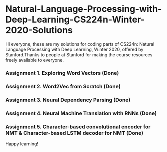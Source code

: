 # Natural-Language-Processing-with-Deep-Learning-CS224n-Winter-2020-Solutions
Hi everyone, these are my solutions for coding parts of CS224n: Natural Language Processing with Deep Learning, Winter 2020, offered by Stanford.Thanks to people at Stanford for making the course resources freely available to everyone.

### Assignment 1. Exploring Word Vectors (Done)

### Assignment 2. Word2Vec from Scratch (Done)

### Assignment 3. Neural Dependency Parsing (Done)

### Assignment 4. Neural Machine Translation with RNNs (Done)

### Assignment 5. Character-based convolutional encoder for NMT & Character-based LSTM decoder for NMT (Done)

Happy learning!
